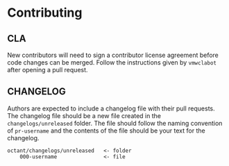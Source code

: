 # Contributing

## CLA

New contributors will need to sign a contributor license agreement before code changes can be merged. Follow the instructions given by `vmwclabot` after opening a pull request.

## CHANGELOG 

Authors are expected to include a changelog file with their pull requests. The changelog file
should be a new file created in the `changelogs/unreleased` folder. The file should follow the
naming convention of `pr-username` and the contents of the file should be your text for the
changelog.

    octant/changelogs/unreleased   <- folder
        000-username               <- file
